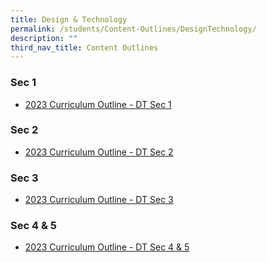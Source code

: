 ```yaml
---
title: Design & Technology
permalink: /students/Content-Outlines/DesignTechnology/
description: ""
third_nav_title: Content Outlines
---
```


### Sec 1

* [2023 Curriculum Outline - DT Sec 1](/files/Content%20Outlines%20DesignTech/2023%20Curriculum%20Outline%20-%20DT%20Sec%201.pdf)

### Sec 2

* [2023 Curriculum Outline - DT Sec 2](/files/Content%20Outlines%20DesignTech/2023%20Curriculum%20Outline%20-%20DT%20Sec%202.pdf)

### Sec 3

* [2023 Curriculum Outline - DT Sec 3](/files/Content%20Outlines%20DesignTech/2023%20Curriculum%20Outline%20-%20DT%20Sec%203.pdf)

### Sec 4 & 5

* [2023 Curriculum Outline - DT Sec 4 & 5](/files/Content%20Outlines%20DesignTech/2023%20Curriculum%20Outline%20-%20DT%20Sec%204%20%205.pdf)
